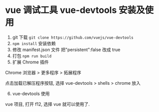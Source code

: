 # vue 调试工具 vue-devtools 安装及使用

1. git 下载 `git clone https://github.com/vuejs/vue-devtools`
2. `npm install` 安装依赖
3. 修改 manifest.json 文件 把"persistent":false 改成 true
4. 打包 `npm run build`
5. 扩展 Chrome 插件

Chrome 浏览器 > 更多程序 > 拓展程序

点击加载已解压程序按钮, 选择 vue-devtools > shells > chrome 放入

6.  vue-devtools 使用

vue 项目, 打开 f12, 选择 vue 就可以使用了.
